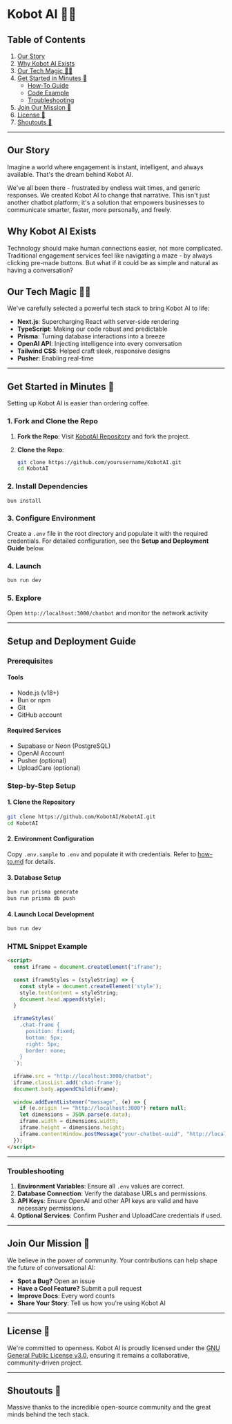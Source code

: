 # Kobot AI 🤖💬

## Table of Contents

1. [Our Story](#our-story)  
2. [Why Kobot AI Exists](#why-kobot-ai-exists)  
3. [Our Tech Magic 🧙‍♂️](#our-tech-magic-🧙‍♂️)  
4. [Get Started in Minutes 🚀](#get-started-in-minutes-🚀)  
   - [How-To Guide](#setup-and-deployment-guide)  
   - [Code Example](#html-snippet-example)  
   - [Troubleshooting](#troubleshooting)  
5. [Join Our Mission 🤝](#join-our-mission-🤝)  
6. [License 📜](#license-📜)  
7. [Shoutouts 🙌](#shoutouts-🙌)  

---

## Our Story 

Imagine a world where engagement is instant, intelligent, and always available. That's the dream behind Kobot AI.

We've all been there - frustrated by endless wait times, and generic responses. We created Kobot AI to change that narrative. This isn't just another chatbot platform; it's a solution that empowers businesses to communicate smarter, faster, more personally, and freely.

## Why Kobot AI Exists

Technology should make human connections easier, not more complicated. Traditional engagement services feel like navigating a maze - by always clicking pre-made buttons. But what if it could be as simple and natural as having a conversation?

## Our Tech Magic 🧙‍♂️

We've carefully selected a powerful tech stack to bring Kobot AI to life:

- **Next.js**: Supercharging React with server-side rendering  
- **TypeScript**: Making our code robust and predictable  
- **Prisma**: Turning database interactions into a breeze  
- **OpenAI API**: Injecting intelligence into every conversation  
- **Tailwind CSS**: Helped craft sleek, responsive designs  
- **Pusher**: Enabling real-time  

---

## Get Started in Minutes 🚀

Setting up Kobot AI is easier than ordering coffee.

### 1. Fork and Clone the Repo

1. **Fork the Repo**:
   Visit [KobotAI Repository](https://github.com/KobotAI/KobotAI) and fork the project.

2. **Clone the Repo**:
   ```bash
   git clone https://github.com/yourusername/KobotAI.git
   cd KobotAI
   ```

### 2. Install Dependencies
```bash
bun install
```

### 3. Configure Environment
Create a `.env` file in the root directory and populate it with the required credentials. For detailed configuration, see the **Setup and Deployment Guide** below.

### 4. Launch
```bash
bun run dev
```

### 5. Explore
Open `http://localhost:3000/chatbot` and monitor the network activity

---

## Setup and Deployment Guide

### Prerequisites

#### Tools
- Node.js (v18+)  
- Bun or npm  
- Git  
- GitHub account  

#### Required Services
- Supabase or Neon (PostgreSQL)  
- OpenAI Account  
- Pusher (optional)  
- UploadCare (optional)  

### Step-by-Step Setup

#### 1. Clone the Repository
```bash
git clone https://github.com/KobotAI/KobotAI.git
cd KobotAI
```

#### 2. Environment Configuration
Copy `.env.sample` to `.env` and populate it with credentials. Refer to [how-to.md](./how-to.md) for details.

#### 3. Database Setup
```bash
bun run prisma generate
bun run prisma db push
```

#### 4. Launch Local Development
```bash
bun run dev
```

### HTML Snippet Example

```html
<script>
  const iframe = document.createElement("iframe");
  
  const iframeStyles = (styleString) => {
    const style = document.createElement('style');
    style.textContent = styleString;
    document.head.append(style);
  }
  
  iframeStyles(`
    .chat-frame {
      position: fixed;
      bottom: 5px;
      right: 5px;
      border: none;
    }
  `);
  
  iframe.src = "http://localhost:3000/chatbot";
  iframe.classList.add('chat-frame');
  document.body.appendChild(iframe);
  
  window.addEventListener("message", (e) => {
    if (e.origin !== "http://localhost:3000") return null;
    let dimensions = JSON.parse(e.data);
    iframe.width = dimensions.width;
    iframe.height = dimensions.height;
    iframe.contentWindow.postMessage("your-chatbot-uuid", "http://localhost:3000/"); //your-chatbot-uuid is the ChatBot id from the database
  });
</script>
```

---

### Troubleshooting

1. **Environment Variables**: Ensure all `.env` values are correct.
2. **Database Connection**: Verify the database URLs and permissions.
3. **API Keys**: Ensure OpenAI and other API keys are valid and have necessary permissions.
4. **Optional Services**: Confirm Pusher and UploadCare credentials if used.

---

## Join Our Mission 🤝

We believe in the power of community. Your contributions can help shape the future of conversational AI:

- **Spot a Bug?** Open an issue  
- **Have a Cool Feature?** Submit a pull request  
- **Improve Docs**: Every word counts  
- **Share Your Story**: Tell us how you're using Kobot AI  

---

## License 📜

We're committed to openness. Kobot AI is proudly licensed under the [GNU General Public License v3.0](./LICENSE.MD), ensuring it remains a collaborative, community-driven project.

---

## Shoutouts 🙌

Massive thanks to the incredible open-source community and the great minds behind the tech stack.
